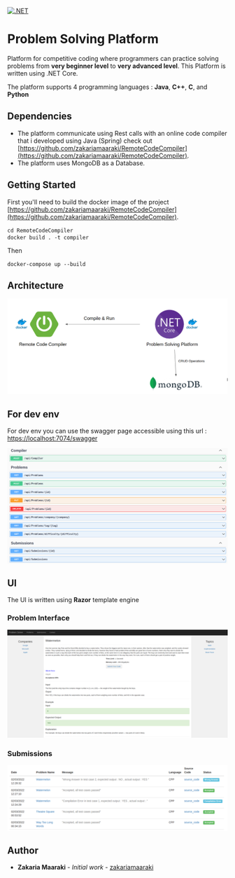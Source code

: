 [![.NET](https://github.com/zakariamaaraki/Problem-Solving-Platform/actions/workflows/dotnet.yml/badge.svg)](https://github.com/zakariamaaraki/Problem-Solving-Platform/actions/workflows/dotnet.yml)

# Problem Solving Platform

Platform for competitive coding where programmers can practice solving problems from **very beginner level** to **very advanced level**.
This Platform is written using .NET Core.

The platform supports 4 programming languages : **Java**, **C++**, **C**, and **Python**

## Dependencies

* The platform communicate using Rest calls with an online code compiler that i developed using Java (Spring) check out [https://github.com/zakariamaaraki/RemoteCodeCompiler](https://github.com/zakariamaaraki/RemoteCodeCompiler).
* The platform uses MongoDB as a Database.

## Getting Started

First you'll need to build the docker image of the project [https://github.com/zakariamaaraki/RemoteCodeCompiler](https://github.com/zakariamaaraki/RemoteCodeCompiler). 

```shell
cd RemoteCodeCompiler
docker build . -t compiler
```

Then 

```shell
docker-compose up --build
```

## Architecture 

![Architecture](images/ProblemSolvingPlatform.png?raw=true "ProblemSolvingPlatform")


## For dev env

For dev env you can use the swagger page accessible using this url : [https://localhost:7074/swagger](https://localhost:7074/swagger)

![Swagger](images/Swagger-page.png?raw=true "ProblemSolvingPlatformSwagger")


## UI

The UI is written using **Razor** template engine

### Problem Interface

![Problem Interface](images/problem_interface.png?raw=true "ProblemInterface")

### Submissions

![Submissions Interface](images/Submission_page.png?raw=true "SubmissionsInterface")

## Author

- **Zakaria Maaraki** - _Initial work_ - [zakariamaaraki](https://github.com/zakariamaaraki)
